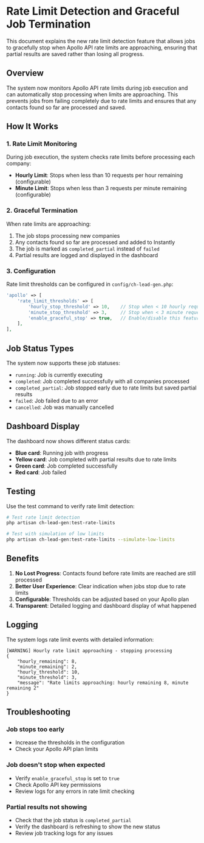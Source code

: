 # Rate Limit Detection and Graceful Job Termination

This document explains the new rate limit detection feature that allows jobs to gracefully stop when Apollo API rate limits are approaching, ensuring that partial results are saved rather than losing all progress.

## Overview

The system now monitors Apollo API rate limits during job execution and can automatically stop processing when limits are approaching. This prevents jobs from failing completely due to rate limits and ensures that any contacts found so far are processed and saved.

## How It Works

### 1. Rate Limit Monitoring

During job execution, the system checks rate limits before processing each company:

- **Hourly Limit**: Stops when less than 10 requests per hour remaining (configurable)
- **Minute Limit**: Stops when less than 3 requests per minute remaining (configurable)

### 2. Graceful Termination

When rate limits are approaching:

1. The job stops processing new companies
2. Any contacts found so far are processed and added to Instantly
3. The job is marked as `completed_partial` instead of `failed`
4. Partial results are logged and displayed in the dashboard

### 3. Configuration

Rate limit thresholds can be configured in `config/ch-lead-gen.php`:

```php
'apollo' => [
    'rate_limit_thresholds' => [
        'hourly_stop_threshold' => 10,    // Stop when < 10 hourly requests remaining
        'minute_stop_threshold' => 3,     // Stop when < 3 minute requests remaining
        'enable_graceful_stop' => true,   // Enable/disable this feature
    ],
],
```

## Job Status Types

The system now supports these job statuses:

- `running`: Job is currently executing
- `completed`: Job completed successfully with all companies processed
- `completed_partial`: Job stopped early due to rate limits but saved partial results
- `failed`: Job failed due to an error
- `cancelled`: Job was manually cancelled

## Dashboard Display

The dashboard now shows different status cards:

- **Blue card**: Running job with progress
- **Yellow card**: Job completed with partial results due to rate limits
- **Green card**: Job completed successfully
- **Red card**: Job failed

## Testing

Use the test command to verify rate limit detection:

```bash
# Test rate limit detection
php artisan ch-lead-gen:test-rate-limits

# Test with simulation of low limits
php artisan ch-lead-gen:test-rate-limits --simulate-low-limits
```

## Benefits

1. **No Lost Progress**: Contacts found before rate limits are reached are still processed
2. **Better User Experience**: Clear indication when jobs stop due to rate limits
3. **Configurable**: Thresholds can be adjusted based on your Apollo plan
4. **Transparent**: Detailed logging and dashboard display of what happened

## Logging

The system logs rate limit events with detailed information:

```
[WARNING] Hourly rate limit approaching - stopping processing
{
    "hourly_remaining": 8,
    "minute_remaining": 2,
    "hourly_threshold": 10,
    "minute_threshold": 3,
    "message": "Rate limits approaching: hourly remaining 8, minute remaining 2"
}
```

## Troubleshooting

### Job stops too early
- Increase the thresholds in the configuration
- Check your Apollo API plan limits

### Job doesn't stop when expected
- Verify `enable_graceful_stop` is set to `true`
- Check Apollo API key permissions
- Review logs for any errors in rate limit checking

### Partial results not showing
- Check that the job status is `completed_partial`
- Verify the dashboard is refreshing to show the new status
- Review job tracking logs for any issues 